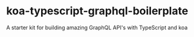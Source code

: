 # koa-typescript-graphql-boilerplate
A starter kit for building amazing GraphQL API's with TypeScript and koa
